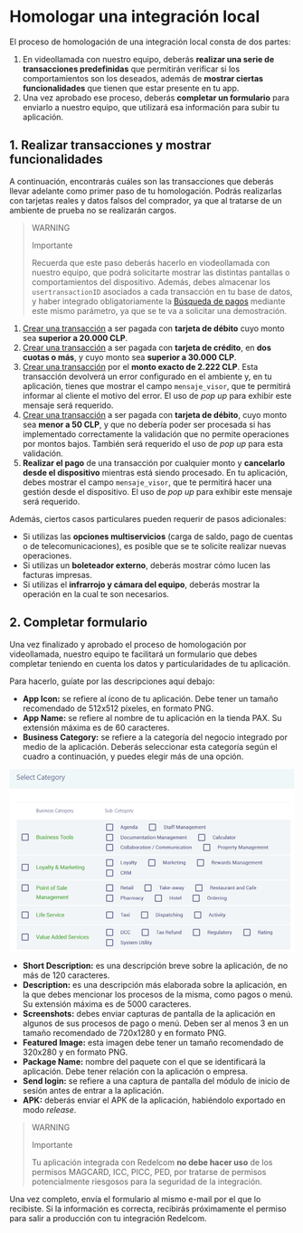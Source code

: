 # Homologar una integración local

El proceso de homologación de una integración local consta de dos partes: 

1. En videollamada con nuestro equipo, deberás **realizar una serie de transacciones predefinidas** que permitirán verificar si los comportamientos son los deseados, además de **mostrar ciertas funcionalidades** que tienen que estar presente en tu app. 
2. Una vez aprobado ese proceso, deberás **completar un formulario** para enviarlo a nuestro equipo, que utilizará esa información para subir tu aplicación.

## 1. Realizar transacciones y mostrar funcionalidades

A continuación, encontrarás cuáles son las transacciones que deberás llevar adelante como primer paso de tu homologación. Podrás realizarlas con tarjetas reales y datos falsos del comprador, ya que al tratarse de un ambiente de prueba no se realizarán cargos. 

> WARNING
>
> Importante
>
> Recuerda que este paso deberás hacerlo en viodeollamada con nuestro equipo, que podrá solicitarte mostrar las distintas pantallas o comportamientos del dispositivo. Además, debes almacenar los `usertransactionID` asociados a cada transacción en tu base de datos, y haber integrado obligatoriamente la [Búsqueda de pagos](/developers/es/docs/redelcom/local-integration/android/payments-processing/payment-query) mediante este mismo parámetro, ya que se te va a solicitar una demostración.

1. [Crear una transacción](/developers/es/docs/redelcom/local-integration/android/payments-processing/create-payment-intent) a ser pagada con **tarjeta de débito** cuyo monto sea **superior a 20.000 CLP**.
2. [Crear una transacción](/developers/es/docs/redelcom/local-integration/android/payments-processing/create-payment-intent) a ser pagada con **tarjeta de crédito**, en **dos cuotas o más**, y cuyo monto sea **superior a 30.000 CLP**.
3. [Crear una transacción](/developers/es/docs/redelcom/local-integration/android/payments-processing/create-payment-intent) por el **monto exacto de 2.222 CLP**. Esta transacción devolverá un error configurado en el ambiente y, en tu aplicación, tienes que mostrar el campo `mensaje_visor`, que te permitirá informar al cliente el motivo del error. El uso de *pop up* para exhibir este mensaje será requerido.
4. [Crear una transacción](/developers/es/docs/redelcom/local-integration/android/payments-processing/create-payment-intent) a ser pagada con **tarjeta de débito**, cuyo monto sea **menor a 50 CLP**, y que no debería poder ser procesada si has implementado correctamente la validación que no permite operaciones por montos bajos. También será requerido el uso de *pop up* para esta validación.
5. **Realizar el pago** de una transacción por cualquier monto y **cancelarlo desde el dispositivo** mientras está siendo procesado. En tu aplicación, debes mostrar el campo `mensaje_visor`, que te permitirá hacer una gestión desde el dispositivo. El uso de *pop up* para exhibir este mensaje será requerido.

Además, ciertos casos particulares pueden requerir de pasos adicionales:
* Si utilizas las **opciones multiservicios** (carga de saldo, pago de cuentas o de telecomunicaciones), es posible que se te solicite realizar nuevas operaciones.
* Si utilizas un **boleteador externo**, deberás mostrar cómo lucen las facturas impresas.
* Si utilizas el **infrarrojo y cámara del equipo**, deberás mostrar la operación en la cual te son necesarios.


## 2. Completar formulario

Una vez finalizado y aprobado el proceso de homologación por videollamada, nuestro equipo te facilitará un formulario que debes completar teniendo en cuenta los datos y particularidades de tu aplicación. 

Para hacerlo, guíate por las descripciones aquí debajo:
 * **App Icon:** se refiere al ícono de tu aplicación. Debe tener un tamaño recomendado de 512x512 píxeles, en formato PNG.
 * **App Name:** se refiere al nombre de tu aplicación en la tienda PAX. Su extensión máxima es de 60 caracteres.
 * **Business Category:** se refiere a la categoría del negocio integrado por medio de la aplicación. Deberás seleccionar esta categoría según el cuadro a continuación, y puedes elegir más de una opción. 

 ![opciones de Business Category](/images/Redelcom/rdc-business-category.png)

 * **Short Description:** es una descripción breve sobre la aplicación, de no más de 120 caracteres.
 * **Description:** es una descripción más elaborada sobre la aplicación, en la que debes mencionar los procesos de la misma, como pagos o menú. Su extensión máxima es de 5000 caracteres.
 * **Screenshots:** debes enviar capturas de pantalla de la aplicación en algunos de sus procesos de pago o menú. Deben ser al menos 3 en un tamaño recomendado de 720x1280 y en formato PNG.
 * **Featured Image:** esta imagen debe tener un tamaño recomendado de 320x280 y en formato PNG.
 * **Package Name:** nombre del paquete con el que se identificará la aplicación. Debe tener relación con la aplicación o empresa.
 * **Send login:** se refiere a una captura de pantalla del módulo de inicio de sesión antes de entrar a la aplicación.
 * **APK:** deberás enviar el APK de la aplicación, habiéndolo exportado en modo *release*.


> WARNING
>
> Importante
>
> Tu aplicación integrada con Redelcom **no debe hacer uso** de los permisos MAGCARD, ICC, PICC, PED, por tratarse de permisos potencialmente riesgosos para la seguridad de la integración. 

Una vez completo, envía el formulario al mismo e-mail por el que lo recibiste. Si la información es correcta, recibirás próximamente el permiso para salir a producción con tu integración Redelcom.






